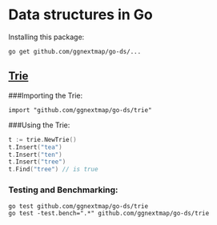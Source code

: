 # Data structures in Go
Installing this package:

    go get github.com/ggnextmap/go-ds/...

## [Trie](http://en.wikipedia.org/wiki/Trie)
###Importing the Trie:

    import "github.com/ggnextmap/go-ds/trie"

###Using the Trie:

```.go
t := trie.NewTrie()
t.Insert("tea")
t.Insert("ten")
t.Insert("tree")
t.Find("tree") // is true
```

### Testing and Benchmarking:

    go test github.com/ggnextmap/go-ds/trie
    go test -test.bench=".*" github.com/ggnextmap/go-ds/trie

